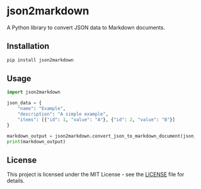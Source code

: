 # json2markdown

A Python library to convert JSON data to Markdown documents.

## Installation

```bash
pip install json2markdown
```

## Usage

```python
import json2markdown

json_data = {
    "name": "Example",
    "description": "A simple example",
    "items": [{"id": 1, "value": "A"}, {"id": 2, "value": "B"}]
}

markdown_output = json2markdown.convert_json_to_markdown_document(json_data)
print(markdown_output)
```

## License

This project is licensed under the MIT License - see the [LICENSE](LICENSE) file for details.
